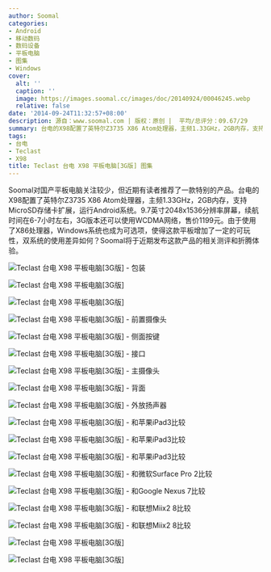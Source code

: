 ```yaml
---
author: Soomal
categories:
- Android
- 移动数码
- 数码设备
- 平板电脑
- 图集
- Windows
cover:
  alt: ''
  caption: ''
  image: https://images.soomal.cc/images/doc/20140924/00046245.webp
  relative: false
date: '2014-09-24T11:32:57+08:00'
description: 源自：www.soomal.com | 版权：原创 |  平均/总评分：09.67/29
summary: 台电的X98配置了英特尔Z3735 X86 Atom处理器，主频1.33GHz，2GB内存，支持MicroSD存储卡扩展，运行Android系统。9.7英寸2048x1536分辨率屏幕，续航时间在6-7小时左右，3G版本还可以使用WCDMA网络，售价1199元。
tags:
- 台电
- Teclast
- X98
title: Teclast 台电 X98 平板电脑[3G版] 图集
---
```


Soomal对国产平板电脑关注较少，但近期有读者推荐了一款特别的产品。台电的X98配置了英特尔Z3735 X86 Atom处理器，主频1.33GHz，2GB内存，支持MicroSD存储卡扩展，运行Android系统。9.7英寸2048x1536分辨率屏幕，续航时间在6-7小时左右，3G版本还可以使用WCDMA网络，售价1199元。由于使用了X86处理器，Windows系统也成为可选项，使得这款平板增加了一定的可玩性，双系统的使用差异如何？Soomal将于近期发布这款产品的相关测评和折腾体验。



![Teclast 台电 X98 平板电脑[3G版] - 包装](https://images.soomal.cc/images/doc/20140924/00046227.webp)



![Teclast 台电 X98 平板电脑[3G版]](https://images.soomal.cc/images/doc/20140924/00046228.webp)



![Teclast 台电 X98 平板电脑[3G版]](https://images.soomal.cc/images/doc/20140924/00046229.webp)



![Teclast 台电 X98 平板电脑[3G版] - 前置摄像头](https://images.soomal.cc/images/doc/20140924/00046230.webp)



![Teclast 台电 X98 平板电脑[3G版] - 侧面按键](https://images.soomal.cc/images/doc/20140924/00046231.webp)



![Teclast 台电 X98 平板电脑[3G版] - 接口](https://images.soomal.cc/images/doc/20140924/00046232.webp)



![Teclast 台电 X98 平板电脑[3G版] - 主摄像头](https://images.soomal.cc/images/doc/20140924/00046233.webp)



![Teclast 台电 X98 平板电脑[3G版] - 背面](https://images.soomal.cc/images/doc/20140924/00046234.webp)



![Teclast 台电 X98 平板电脑[3G版] - 外放扬声器](https://images.soomal.cc/images/doc/20140924/00046235.webp)



![Teclast 台电 X98 平板电脑[3G版] - 和苹果iPad3比较](https://images.soomal.cc/images/doc/20140924/00046236.webp)



![Teclast 台电 X98 平板电脑[3G版] - 和苹果iPad3比较](https://images.soomal.cc/images/doc/20140924/00046237.webp)



![Teclast 台电 X98 平板电脑[3G版] - 和苹果iPad3比较](https://images.soomal.cc/images/doc/20140924/00046238.webp)



![Teclast 台电 X98 平板电脑[3G版] - 和微软Surface Pro 2比较](https://images.soomal.cc/images/doc/20140924/00046239.webp)



![Teclast 台电 X98 平板电脑[3G版] - 和Google Nexus 7比较](https://images.soomal.cc/images/doc/20140924/00046240.webp)



![Teclast 台电 X98 平板电脑[3G版] - 和联想Miix2 8比较](https://images.soomal.cc/images/doc/20140924/00046241.webp)



![Teclast 台电 X98 平板电脑[3G版] - 和联想Miix2 8比较](https://images.soomal.cc/images/doc/20140924/00046242.webp)



![Teclast 台电 X98 平板电脑[3G版]](https://images.soomal.cc/images/doc/20140924/00046243.webp)



![Teclast 台电 X98 平板电脑[3G版]](https://images.soomal.cc/images/doc/20140924/00046244.webp)